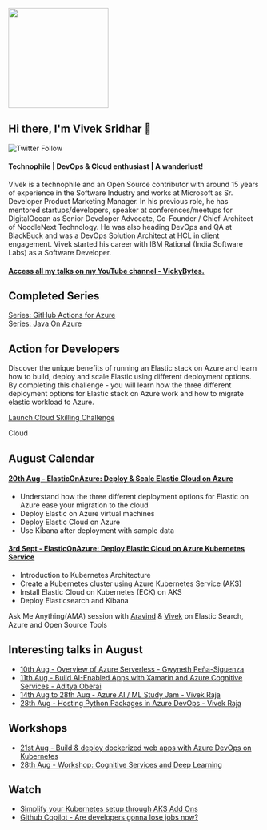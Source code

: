 <p align="left">
  <img width="200" height="200" src="https://drive.google.com/thumbnail?id=180x0d9UBnjWVPexLIshWzmuNgqHULf5w">
</p>

## Hi there, I'm Vivek Sridhar 👋 

![Twitter Follow](https://img.shields.io/twitter/follow/vivek_sridhar?label=Follow%20me%20on%20Twitter&style=social) 

#### Technophile | DevOps & Cloud enthusiast | A wanderlust!

Vivek is a technophile and an Open Source contributor with around 15 years of experience in the Software Industry and works at Microsoft as Sr. Developer Product Marketing Manager. In his previous role, he has mentored startups/developers, speaker at conferences/meetups for DigitalOcean as Senior Developer Advocate, Co-Founder / Chief-Architect of NoodleNext Technology. He was also heading DevOps and QA at BlackBuck and was a DevOps Solution Architect at HCL in client engagement. Vivek started his career with IBM Rational (India Software Labs) as a Software Developer.

#### [Access all my talks on my YouTube channel - VickyBytes.](https://www.youtube.com/channel/UCdBGGfTge-s8rW00YmSza4g)

## Completed Series

[Series: GitHub Actions for Azure](GitHub_Actions_Series) <br/>
[Series: Java On Azure](Java_On_Azure)

## Action for Developers

Discover the unique benefits of running an Elastic stack on Azure and learn how to build, deploy and scale Elastic using different deployment options. By completing this challenge - you will learn how the three different deployment options for Elastic stack on Azure work and how to migrate elastic workload to Azure.

[Launch Cloud Skilling Challenge](https://docs.microsoft.com/en-us/learn/challenges?id=120ed721-2562-4096-a622-79b341578a6f&wt.mc_id=seriespg_Elastic%20On%20Azure_webpage_reactor)

Cloud

## August Calendar

#### [20th Aug - ElasticOnAzure: Deploy & Scale Elastic Cloud on Azure](https://www.meetup.com/microsoft-reactor-bengaluru/events/279653245/)

* Understand how the three different deployment options for Elastic on Azure ease your migration to the cloud
* Deploy Elastic on Azure virtual machines
* Deploy Elastic Cloud on Azure
* Use Kibana after deployment with sample data

#### [3rd Sept - ElasticOnAzure: Deploy Elastic Cloud on Azure Kubernetes Service](https://www.meetup.com/microsoft-reactor-bengaluru/events/279653588/)

* Introduction to Kubernetes Architecture
* Create a Kubernetes cluster using Azure Kubernetes Service (AKS)
* Install Elastic Cloud on Kubernetes (ECK) on AKS
* Deploy Elasticsearch and Kibana

Ask Me Anything(AMA) session with [Aravind](https://twitter.com/aravindputrevu) & [Vivek](https://twitter.com/vivek_sridhar) on Elastic Search, Azure and Open Source Tools

## Interesting talks in August

* [10th Aug - Overview of Azure Serverless - ](https://www.meetup.com/microsoft-reactor-bengaluru/events/279491890/) [Gwyneth Peña-Siguenza](https://twitter.com/madebygps)
* [11th Aug - Build AI-Enabled Apps with Xamarin and Azure Cognitive Services - ](https://www.meetup.com/microsoft-reactor-bengaluru/events/279629802/) [Aditya Oberai](https://twitter.com/adityaoberai1)
* [14th Aug to 28th Aug - Azure AI / ML Study Jam - ](https://www.azdev.community/) [Vivek Raja](https://twitter.com/VivekRaja007)
* [28th Aug - Hosting Python Packages in Azure DevOps - ](https://www.meetup.com/microsoft-reactor-bengaluru/events/279628846/) [Vivek Raja](https://twitter.com/VivekRaja007)

## Workshops

* [21st Aug - Build & deploy dockerized web apps with Azure DevOps on Kubernetes](https://www.meetup.com/microsoft-reactor-bengaluru/events/279880839/)
* [28th Aug - Workshop: Cognitive Services and Deep Learning](https://www.meetup.com/microsoft-reactor-bengaluru/events/279881518/)

## Watch

* [Simplify your Kubernetes setup through AKS Add Ons](https://www.youtube.com/watch?v=hEBgAZbvI8c&list=PLj6h78yzYM2P9m2pzzLmmBzYvmcJdKNXb&index=4&ab_channel=KubernetesBangalore)
* [Github Copilot - Are developers gonna lose jobs now?](https://www.youtube.com/watch?v=2j5PbLVA9ng&ab_channel=AravindPutrevu)

